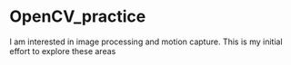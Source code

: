 # OpenCV_practice

I am interested in image processing and motion capture. This is my initial effort to explore these areas

